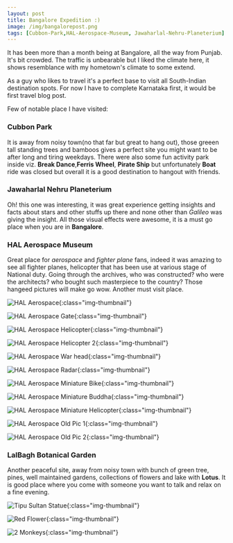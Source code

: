 ```yaml
---
layout: post
title: Bangalore Expedition :)
image: /img/bangalorepost.png
tags: [Cubbon-Park,HAL-Aerospace-Museum, Jawaharlal-Nehru-Planeterium]
---
```


It has been more than a month being at Bangalore, all the way from Punjab.
It's bit crowded. The traffic is unbearable but I liked the climate here, it shows resemblance with my hometown's climate to some extend.

As a guy who likes to travel it's a perfect base to visit all South-Indian destination spots.
For now I have to complete Karnataka first, it would be first travel blog post.

Few of notable place I have visited:

### Cubbon Park
It is away from noisy town(no that far but great to hang out), those greeen tall standing trees and bamboos gives a perfect site you might want to be after long and tiring weekdays. There were also some fun activity park inside viz. **Break Dance**,**Ferris Wheel**, **Pirate Ship** but unfortunately **Boat** ride was closed but overall it is a good destination to hangout with friends.

### Jawaharlal Nehru Planeterium
Oh! this one was interesting, it was great experience getting insights and facts about stars and other stuffs up there and none other than _Galileo_ was giving the insight. All those visual effects were awesome, it is a must go place when you are in **Bangalore**.

### HAL Aerospace Museum
Great place for _aerospace_ and _fighter plane_ fans, indeed it was amazing to see all fighter planes, helicopter that has been use at various stage of National duty. Going through the archives, who  was constructed? who were the architects? who bought such masterpiece to the country? Those hangeed pictures will make go wow. Another must visit place.

![HAL Aerospace](/img/DSC_0143.JPG){:class="img-thumbnail"}

![HAL Aerospace Gate](/img/DSC_0139.JPG){:class="img-thumbnail"}

![HAL Aerospace Helicopter](/img/DSC_0013.JPG){:class="img-thumbnail"}

![HAL Aerospace Helicopter 2](/img/DSC_0014.JPG){:class="img-thumbnail"}

![HAL Aerospace War head](/img/DSC_0027.JPG){:class="img-thumbnail"}

![HAL Aerospace Radar](/img/DSC_0034.JPG){:class="img-thumbnail"}

![HAL Aerospace Miniature Bike](/img/DSC_0073.JPG){:class="img-thumbnail"}

![HAL Aerospace Miniature Buddha](/img/DSC_0075.JPG){:class="img-thumbnail"}

![HAL Aerospace Miniature Helicopter](/img/DSC_0084.JPG){:class="img-thumbnail"}

![HAL Aerospace Old Pic 1](/img/DSC_0095.JPG){:class="img-thumbnail"}

![HAL Aerospace Old Pic 2](/img/DSC_0107.JPG){:class="img-thumbnail"}

### LalBagh Botanical Garden
Another peaceful site, away from noisy town with bunch of green tree, pines, well maintained gardens, collections of flowers and lake with **Lotus**. It is good place where you come with someone you want to talk and relax on a fine evening.

![Tipu Sultan Statue](/img/horsestatue.JPG){:class="img-thumbnail"}

![Red Flower](/img/flower.JPG){:class="img-thumbnail"}

![2 Monkeys](/img/monkeystatue.jpg){:class="img-thumbnail"}
